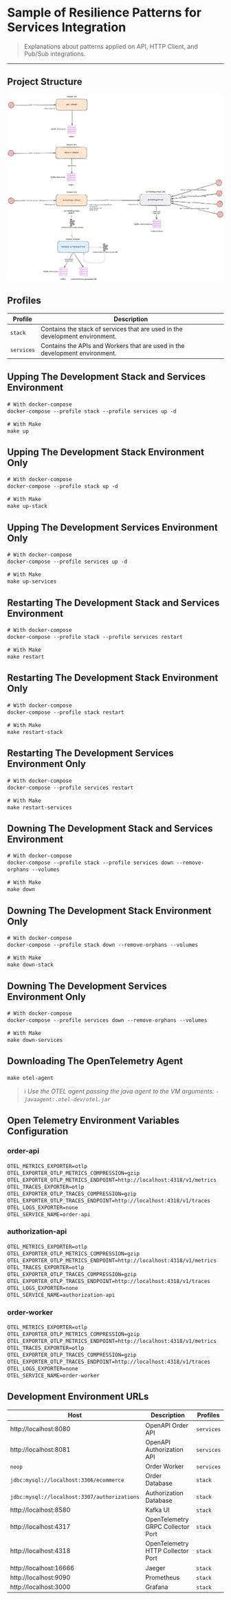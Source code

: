 # Sample of Resilience Patterns for Services Integration
> Explanations about patterns applied on API, HTTP Client, and Pub/Sub integrations.

---

## Project Structure
![example of structure](.docs/example.png)

## Profiles
| Profile     | Description                                                                  |
|-------------|------------------------------------------------------------------------------|
| `stack`     | Contains the stack of services that are used in the development environment. |
| `services`  | Contains the APIs and Workers that are used in the development environment.  |

## Upping The Development Stack and Services Environment
```shell
# With docker-compose
docker-compose --profile stack --profile services up -d
```
```shell
# With Make
make up
```

## Upping The Development Stack Environment Only
```shell
# With docker-compose
docker-compose --profile stack up -d
```
```shell
# With Make
make up-stack
```

## Upping The Development Services Environment Only
```shell
# With docker-compose
docker-compose --profile services up -d
```
```shell
# With Make
make up-services
```

## Restarting The Development Stack and Services Environment
```shell
# With docker-compose
docker-compose --profile stack --profile services restart
```
```shell
# With Make
make restart
```

## Restarting The Development Stack Environment Only
```shell
# With docker-compose
docker-compose --profile stack restart
```
```shell
# With Make
make restart-stack
```

## Restarting The Development Services Environment Only
```shell
# With docker-compose
docker-compose --profile services restart
```
```shell
# With Make
make restart-services
```

## Downing The Development Stack and Services Environment
```shell
# With docker-compose
docker-compose --profile stack --profile services down --remove-orphans --volumes
```
```shell
# With Make
make down
```

## Downing The Development Stack Environment Only
```shell
# With docker-compose
docker-compose --profile stack down --remove-orphans --volumes
```
```shell
# With Make
make down-stack
```

## Downing The Development Services Environment Only
```shell
# With docker-compose
docker-compose --profile services down --remove-orphans --volumes
```
```shell
# With Make
make down-services
```

## Downloading The OpenTelemetry Agent
```shell
make otel-agent
```
> :information_source: _Use the OTEL agent passing the java agent to the VM arguments: `-javaagent:.otel-dev/otel.jar`_

## Open Telemetry Environment Variables Configuration

### order-api
```
OTEL_METRICS_EXPORTER=otlp
OTEL_EXPORTER_OTLP_METRICS_COMPRESSION=gzip
OTEL_EXPORTER_OTLP_METRICS_ENDPOINT=http://localhost:4318/v1/metrics
OTEL_TRACES_EXPORTER=otlp
OTEL_EXPORTER_OTLP_TRACES_COMPRESSION=gzip
OTEL_EXPORTER_OTLP_TRACES_ENDPOINT=http://localhost:4318/v1/traces
OTEL_LOGS_EXPORTER=none
OTEL_SERVICE_NAME=order-api
```

### authorization-api
```
OTEL_METRICS_EXPORTER=otlp
OTEL_EXPORTER_OTLP_METRICS_COMPRESSION=gzip
OTEL_EXPORTER_OTLP_METRICS_ENDPOINT=http://localhost:4318/v1/metrics
OTEL_TRACES_EXPORTER=otlp
OTEL_EXPORTER_OTLP_TRACES_COMPRESSION=gzip
OTEL_EXPORTER_OTLP_TRACES_ENDPOINT=http://localhost:4318/v1/traces
OTEL_LOGS_EXPORTER=none
OTEL_SERVICE_NAME=authorization-api
```

### order-worker
```
OTEL_METRICS_EXPORTER=otlp
OTEL_EXPORTER_OTLP_METRICS_COMPRESSION=gzip
OTEL_EXPORTER_OTLP_METRICS_ENDPOINT=http://localhost:4318/v1/metrics
OTEL_TRACES_EXPORTER=otlp
OTEL_EXPORTER_OTLP_TRACES_COMPRESSION=gzip
OTEL_EXPORTER_OTLP_TRACES_ENDPOINT=http://localhost:4318/v1/traces
OTEL_LOGS_EXPORTER=none
OTEL_SERVICE_NAME=order-worker
```

## Development Environment URLs
| Host                                         | Description                       | Profiles   |
|----------------------------------------------|-----------------------------------|------------|
| http://localhost:8080                        | OpenAPI Order API                 | `services` |
| http://localhost:8081                        | OpenAPI Authorization API         | `services` |
| `noop`                                       | Order Worker                      | `services` |
| `jdbc:mysql://localhost:3306/ecommerce`      | Order Database                    | `stack`    |
| `jdbc:mysql://localhost:3307/authorizations` | Authorization Database            | `stack`    |
| http://localhost:8580                        | Kafka UI                          | `stack`    |
| http://localhost:4317                        | OpenTelemetry GRPC Collector Port | `stack`    |
| http://localhost:4318                        | OpenTelemetry HTTP Collector Port | `stack`    |
| http://localhost:16666                       | Jaeger                            | `stack`    |
| http://localhost:9090                        | Prometheus                        | `stack`    |
| http://localhost:3000                        | Grafana                           | `stack`    |
